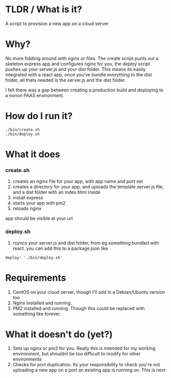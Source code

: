# TLDR / What is it?

A script to provision a new app on a cloud server

# Why?

No more fiddling around with nginx or files. The create script punts out a skeleton express app and configures nginx for you, the deploy script pushes up your server.js and your dist folder. This means its easily integrated with a react app, once you've bundle everything to the dist folder, all thats needed is the server.js and the dist folder.

I felt there was a gap between creating a production build and deploying to a nonon PAAS environment.


# How do I run it?

```
./bin/create.sh
./bin/deploy.sh
```

# What it does

### create.sh

1. creates an nginx file for your app, with app name and port set
2. creates a directory for your app, and uploads the template server.js file, and a dist folder with an index.html inside
3. install express
4. starts your app with pm2 
5. reloads nginx

app should be visible at your url

### deploy.sh

1. rsyncs your server.js and dist folder, from eg something bundled with react. you can add this to a package.json like

```
deploy: './bin/deploy.sh'
```

# Requirements

1. CentOS on your cloud server, though I'll add in a Debian/Ubuntu version too
2. Nginx installed and running. 
3. PM2 installed and running. Though this could be replaced with something like forever.

# What it doesn't do (yet?)

1. Sets up nginx or pm2 for you. Really this is intended for my working environment, but shouldnt be too difficult to modify for other environments
2. Checks for port duplication. Its your responsibility to check you're not uploading a new app on a port an existing app is running on. This is next

